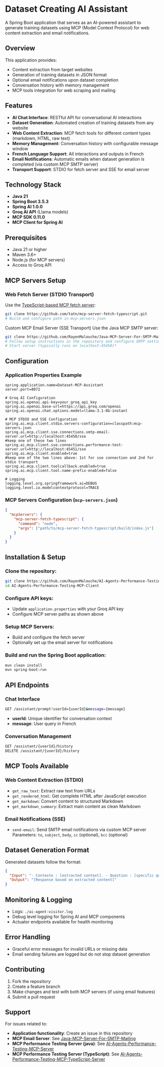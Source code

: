 # Dataset Creating AI Assistant

A Spring Boot application that serves as an AI-powered assistant to generate training datasets using MCP (Model Context Protocol) for web content extraction and email notifications.

## Overview

This application provides:
- Content extraction from target websites
- Generation of training datasets in JSON format
- Optional email notifications upon dataset completion
- Conversation history with memory management
- MCP tools integration for web scraping and mailing

## Features

- **AI Chat Interface**: RESTful API for conversational AI interactions
- **Dataset Generation**: Automated creation of training datasets from any website
- **Web Content Extraction**: MCP fetch tools for different content types (markdown, HTML, raw text)
- **Memory Management**: Conversation history with configurable message window
- **French Language Support**: All interactions and outputs in French
- **Email Notifications**: Automatic emails when dataset generation is completed (via custom MCP SMTP server)
- **Transport Support**: STDIO for fetch server and SSE for email server

## Technology Stack

- **Java 21**
- **Spring Boot 3.5.3**
- **Spring AI 1.0.0**
- **Groq AI API** (Llama models)
- **MCP SDK 0.11.0**
- **MCP Client for Spring AI**

## Prerequisites

- Java 21 or higher
- Maven 3.6+
- Node.js (for MCP servers)
- Access to Groq API

## MCP Servers Setup

### Web Fetch Server (STDIO Transport)
Use the [TypeScript-based MCP fetch server](https://github.com/tatn/mcp-server-fetch-typescript.git):
```bash
git clone https://github.com/tatn/mcp-server-fetch-typescript.git
# Build and configure path in mcp-servers.json
```
Custom MCP Email Server (SSE Transport)
Use the Java MCP SMTP server:
```bash
git clone https://github.com/RayenMalouche/Java-MCP-Server-For-SMTP-Mailing.git
# Follow setup instructions in the repository and configure SMTP settings
# Start server (typically runs on localhost:45450)*
```
## Configuration

### Application Properties Example
```properties
spring.application.name=Dataset-MCP-Assistant
server.port=8072

# Groq AI Configuration
spring.ai.openai.api-key=your_groq_api_key
spring.ai.openai.base-url=https://api.groq.com/openai
spring.ai.openai.chat.options.model=llama-3.1-8b-instant

# MCP STDIO and SSE Configuration
spring.ai.mcp.client.stdio.servers-configuration=classpath:mcp-servers.json
spring.ai.mcp.client.sse.connections.smtp-email-server.url=http://localhost:45450/sse
#keep one of these two lines
spring.ai.mcp.client.sse.connections.performance-test-server.url=http://localhost:45451/sse
spring.ai.mcp.client.enabled=true
#keep one of the two lines above: 1st for sse connection and 2nd for stdio transport
spring.ai.mcp.client.toolcallback.enabled=true
spring.ai.mcp.client.tool.name-prefix-enabled=false

# Logging
logging.level.org.springframework.ai=DEBUG
logging.level.io.modelcontextprotocol=TRACE
```

### MCP Servers Configuration (`mcp-servers.json`)
```json
{
  "mcpServers": {
    "mcp-server-fetch-typescript": {
      "command": "node",
      "args": ["path/to/mcp-server-fetch-typescript/build/index.js"]
    }
  }
}
```

## Installation & Setup

### Clone the repository:
```bash
git clone https://github.com/RayenMalouche/AI-Agents-Performance-Testing-MCP-Client.git
cd AI-Agents-Performance-Testing-MCP-Client
```

### Configure API keys:
- Update `application.properties` with your Groq API key
- Configure MCP server paths as shown above

### Setup MCP Servers:
- Build and configure the fetch server
- Optionally set up the email server for notifications

### Build and run the Spring Boot application:
```bash
mvn clean install
mvn spring-boot:run
```

## API Endpoints

### Chat Interface
```bash
GET /assistant/prompt?userId={userId}&message={message}
```
- **userId**: Unique identifier for conversation context
- **message**: User query in French

### Conversation Management
```bash
GET /assistant/{userId}/history
DELETE /assistant/{userId}/history
```

## MCP Tools Available

### Web Content Extraction (STDIO)
- `get_raw_text`: Extract raw text from URLs
- `get_rendered_html`: Get complete HTML after JavaScript execution
- `get_markdown`: Convert content to structured Markdown
- `get_markdown_summary`: Extract main content as clean Markdown

### Email Notifications (SSE)
- `send-email`: Send SMTP email notifications via custom MCP server  
  Parameters: `to`, `subject`, `body`, `cc` (optional), `bcc` (optional)

## Dataset Generation Format

Generated datasets follow the format:
```json
{
  "Input": "- Contexte : [extracted context]. - Question : [specific question].",
  "Output": "[Response based on extracted content]"
}
```

## Monitoring & Logging
- Logs: `./ai-agent-visitor.log`
- Debug level logging for Spring AI and MCP components
- Actuator endpoints available for health monitoring

## Error Handling
- Graceful error messages for invalid URLs or missing data
- Email sending failures are logged but do not stop dataset generation

## Contributing
1. Fork the repository
2. Create a feature branch
3. Make changes and test with both MCP servers (if using email features)
4. Submit a pull request

## Support
For issues related to:
- **Application functionality**: Create an issue in this repository
- **MCP Email Server**: See [Java-MCP-Server-For-SMTP-Mailing](https://github.com/RayenMalouche/Java-MCP-Server-For-SMTP-Mailing)
- **MCP Performance Testing Server (java)**: See [AI-Agents-Performance-Testing-MCP-Server
  ](https://github.com/RayenMalouche/AI-Agents-Performance-Testing-MCP-Server.git)
- **MCP Performance Testing Server (TypeScript)**: See [AI-Agents-Performance-Testing-MCP-TypeScript-Server](https://github.com/RayenMalouche/AI-Agents-Performance-Testing-MCP-TypeScript-Server.git)
